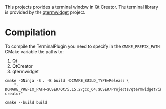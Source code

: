 This projects provides a terminal window in Qt Creator. The terminal library is provided by the [qtermwidget](https://github.com/cristianadam/qtermwidget) project.

# Compilation

To compile the TerminalPlugin you need to specify in the `CMAKE_PREFIX_PATH` CMake variable the paths to:

1. Qt
1. QtCreator
1. qtermwidget

```
cmake -GNinja -S . -B build -DCMAKE_BUILD_TYPE=Release \
    "-DCMAKE_PREFIX_PATH=$USER/Qt/5.15.2/gcc_64;$USER/Projects/qtermwidget/install;$USER/Projects/QtCreator/build/install/qt-creator"

cmake --build build
```
